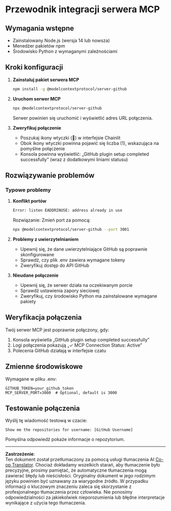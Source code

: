 <!--
CO_OP_TRANSLATOR_METADATA:
{
  "original_hash": "c4be907703b836d1a1c360db20da4de9",
  "translation_date": "2025-08-30T15:00:18+00:00",
  "source_file": "11-agentic-protocols/code_samples/github-mcp/MCP_SETUP.md",
  "language_code": "pl"
}
-->
# Przewodnik integracji serwera MCP

## Wymagania wstępne
- Zainstalowany Node.js (wersja 14 lub nowsza)
- Menedżer pakietów npm
- Środowisko Python z wymaganymi zależnościami

## Kroki konfiguracji

1. **Zainstaluj pakiet serwera MCP**  
   ```bash
   npm install -g @modelcontextprotocol/server-github
   ```

2. **Uruchom serwer MCP**  
   ```bash
   npx @modelcontextprotocol/server-github
   ```  
   Serwer powinien się uruchomić i wyświetlić adres URL połączenia.

3. **Zweryfikuj połączenie**  
   - Poszukaj ikony wtyczki (🔌) w interfejsie Chainlit  
   - Obok ikony wtyczki powinna pojawić się liczba (1), wskazująca na pomyślne połączenie  
   - Konsola powinna wyświetlić: „GitHub plugin setup completed successfully” (wraz z dodatkowymi liniami statusu)

## Rozwiązywanie problemów

### Typowe problemy

1. **Konflikt portów**  
   ```bash
   Error: listen EADDRINUSE: address already in use
   ```  
   Rozwiązanie: Zmień port za pomocą:  
   ```bash
   npx @modelcontextprotocol/server-github --port 3001
   ```

2. **Problemy z uwierzytelnianiem**  
   - Upewnij się, że dane uwierzytelniające GitHub są poprawnie skonfigurowane  
   - Sprawdź, czy plik .env zawiera wymagane tokeny  
   - Zweryfikuj dostęp do API GitHub  

3. **Nieudane połączenie**  
   - Upewnij się, że serwer działa na oczekiwanym porcie  
   - Sprawdź ustawienia zapory sieciowej  
   - Zweryfikuj, czy środowisko Python ma zainstalowane wymagane pakiety  

## Weryfikacja połączenia

Twój serwer MCP jest poprawnie połączony, gdy:  
1. Konsola wyświetla „GitHub plugin setup completed successfully”  
2. Logi połączenia pokazują „✓ MCP Connection Status: Active”  
3. Polecenia GitHub działają w interfejsie czatu  

## Zmienne środowiskowe

Wymagane w pliku .env:  
```
GITHUB_TOKEN=your_github_token
MCP_SERVER_PORT=3000  # Optional, default is 3000
```

## Testowanie połączenia

Wyślij tę wiadomość testową w czacie:  
```
Show me the repositories for username: [GitHub Username]
```  
Pomyślna odpowiedź pokaże informacje o repozytorium.  

---

**Zastrzeżenie**:  
Ten dokument został przetłumaczony za pomocą usługi tłumaczenia AI [Co-op Translator](https://github.com/Azure/co-op-translator). Chociaż dokładamy wszelkich starań, aby tłumaczenie było precyzyjne, prosimy pamiętać, że automatyczne tłumaczenia mogą zawierać błędy lub nieścisłości. Oryginalny dokument w jego rodzimym języku powinien być uznawany za wiarygodne źródło. W przypadku informacji o kluczowym znaczeniu zaleca się skorzystanie z profesjonalnego tłumaczenia przez człowieka. Nie ponosimy odpowiedzialności za jakiekolwiek nieporozumienia lub błędne interpretacje wynikające z użycia tego tłumaczenia.